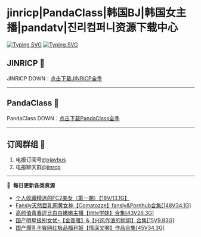 # jinricp|PandaClass|韩国BJ|韩国女主播|pandatv|진리컴퍼니资源下载中心   
[![Typing SVG](https://readme-typing-svg.herokuapp.com?font=Fira+Code&pause=1000&center=true&vCenter=true&random=true&width=435&lines=所有链接都需要翻墙访问)](https://jinri-cp.neocities.org/free.html)
[![Typing SVG](https://readme-typing-svg.herokuapp.com?font=Fira+Code&pause=1000&center=true&vCenter=true&random=true&width=435&lines=点击进入福利资源下载中心)](https://pandaclass.neocities.org/)
## JINRICP 👋   
JINRICP DOWN：[点击下载JINRICP全季](https://mypikpak.com/s/VODz7HXQoqcX0UrvaXfDtFoPo1)
****
## PandaClass 💯   
PandaClass DOWN：[点击下载PandaClass全季](https://mypikpak.com/s/VOKOTZkoEnkyvCnELVSquM97o1)   
****
## 订阅群组 🔞
1. 电报订阅号[@xjavbus](https://t.me/xjavbus)
2. 电报聊天群[@jinrcp](https://t.me/jinrcp)
**** 
📕 &nbsp;**每日更新各类资源**
<!-- BLOG-POST-LIST:START -->
- [个人收藏精选的FC2美女（第一期）【18V/13.1G】](https://fuli.rulel.com/490.html)
- [Fansly天然巨乳网黄女神【Comatozze】fansly&amp;Pornhub合集[148V34.1G]](https://fuli.rulel.com/484.html)
- [高颜值青春逗比白白嫩嫩主播【little学妹】合集[43V26.3G]](https://fuli.rulel.com/482.html)
- [国产明星级别女优-【金善雅】&amp;【兴风作浪的姐姐】合集[15V9.83G]](https://fuli.rulel.com/481.html)
- [国产爆乳丰臀网红极品福利姬【情深叉喔】作品合集[45V34.3G]](https://fuli.rulel.com/480.html)
<!-- BLOG-POST-LIST:END -->
